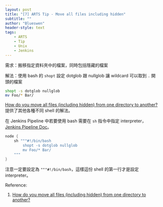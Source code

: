 ```yaml
---
layout: post
title: "[7] ARTS Tip - Move all files including hidden"
subtitle: ""
author: "Blueswen"
header-style: text
tags:
    - ARTS
    - Tip
    - Unix
    - Jenkins
---
```


需求：搬移指定資料夾中的檔案，同時包括隱藏的檔案

解法：使用 bash 的 ```shopt``` 設定 dotglob 跟 nullglob 讓 wildcard 可以取到 ```.``` 開頭的檔案 

```bash
shopt -s dotglob nullglob
mv Foo/* Bar/
```

[How do you move all files (including hidden) from one directory to another?](https://unix.stackexchange.com/a/6397) 提供了其他各種不同 shell 的解法。

在 Jenkins Pipeline 中若要使用 bash 需要在 ```sh``` 指令中指定 interpreter，[Jenkins Pipeline Doc](https://www.jenkins.io/doc/pipeline/steps/workflow-durable-task-step/#sh-shell-script)。

```groovy
node {
    sh """#!/bin/bash
        shopt -s dotglob nullglob
        mv Foo/* Bar/
    """
}
```

注意一定要設定為 ```"""#!/bin/bash```，這樣這份 shell 的第一行才是設定 interpreter。

Reference:

1. [How do you move all files (including hidden) from one directory to another?](https://unix.stackexchange.com/a/6397)
